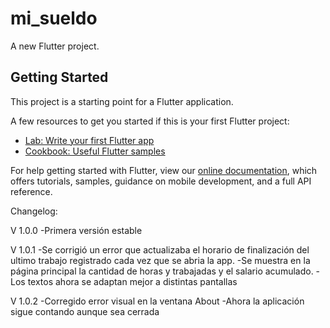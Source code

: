 # mi_sueldo

A new Flutter project.

## Getting Started

This project is a starting point for a Flutter application.

A few resources to get you started if this is your first Flutter project:

- [Lab: Write your first Flutter app](https://flutter.dev/docs/get-started/codelab)
- [Cookbook: Useful Flutter samples](https://flutter.dev/docs/cookbook)

For help getting started with Flutter, view our
[online documentation](https://flutter.dev/docs), which offers tutorials,
samples, guidance on mobile development, and a full API reference.

Changelog:

V 1.0.0
-Primera versión estable

V 1.0.1
-Se corrigió un error que actualizaba el horario de finalización del ultimo trabajo registrado cada vez que se abria la app.
-Se muestra en la página principal la cantidad de horas y trabajadas y el salario acumulado.
-Los textos ahora se adaptan mejor a distintas pantallas

V 1.0.2
-Corregido error visual en la ventana About
-Ahora la aplicación sigue contando aunque sea cerrada
